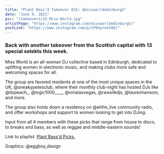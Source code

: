 ```yaml
---
title: "Plant Bass’d Takeover 015: @missworldedinburgh"
date: "June 9, 2021"
pic: "/takeovers/15_Miss-World.jpg"
artistPage: "https://www.instagram.com/missworldedinburgh/"
postLink: "https://www.instagram.com/p/CP6XyrontQd/"
---
```


### Back with another takeover from the Scottish capital with 13 special selekts this week.

Miss World is an all-woman DJ collective based in Edinburgh, dedicated to uplifting women in electronic music, and making clubs more safe and welcoming spaces for all.

The group are favored residents at one of the most unique spaces in the UK, @sneakypetesclub, where their monthly club-night has hosted DJs like @itspeach\_, @logic1000\_\_\_\_, @ninalasvegas, @rawsilkdjs, @laurenhansom, and more.

The group also holds down a residency on @ehfm_live community radio, and offer workshops and support to women looking to get into DJing.

Input from all 4 members with these picks that range from house to disco, to breaks and bass, as well as reggae and middle-eastern sounds!

Link to playlist: <a role="button" class="btn btn-dark" href="https://open.spotify.com/playlist/5skAgzUfGmZLwrOPNLnGVf">Plant Bass'd Picks.</a>

Graphics: @eggboy_design
